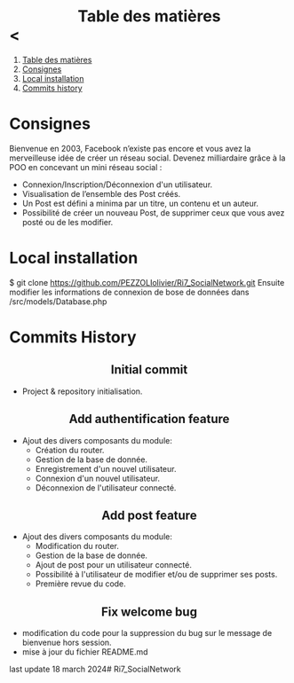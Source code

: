 # <center>Table des matières</center><
1. [Table des matières](#Table-des-matièrescenter)
2. [Consignes](#consignes)
3. [Local installation](#local-installation)
4. [Commits history](#commits-history)


# Consignes

Bienvenue en 2003, Facebook n’existe pas encore et vous avez la merveilleuse idée de créer un réseau social. 
Devenez milliardaire grâce à la POO en concevant un mini réseau social :
- Connexion/Inscription/Déconnexion d'un utilisateur.
- Visualisation de l’ensemble des Post créés.
- Un Post est défini a minima par un titre, un contenu et un auteur.
- Possibilité de créer un nouveau Post, de supprimer ceux que vous avez posté ou de les modifier.

# Local installation
 
 $ git clone https://github.com/PEZZOLIolivier/Ri7_SocialNetwork.git
 Ensuite modifier les informations de connexion de bose de données dans /src/models/Database.php


# Commits History

## <center>Initial commit</center>
- Project & repository initialisation.
        
## <center>Add authentification feature</center> 
- Ajout des divers composants du module:
  + Création du router.
  + Gestion de la base de donnée.
  + Enregistrement d'un nouvel utilisateur.
  + Connexion d'un nouvel utilisateur.
  + Déconnexion de l'utilisateur connecté.

## <center>Add post feature</center> 
- Ajout des divers composants du module:
  + Modification du router.
  + Gestion de la base de donnée.
  + Ajout de post pour un utilisateur connecté.
  + Possibilité à l'utilisateur de modifier et/ou de supprimer ses posts.
  + Première revue du code. 

## <center>Fix welcome bug</center> 
- modification du code pour la suppression du bug sur le message de bienvenue hors session.
- mise à jour du fichier README.md 



last update 18 march 2024# Ri7_SocialNetwork
